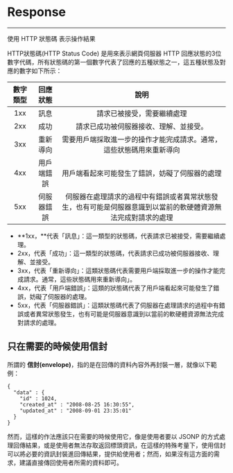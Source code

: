 # Response

---

使用 HTTP 狀態碼 表示操作結果

HTTP狀態碼\(HTTP Status Code\) 是用來表示網頁伺服器 HTTP 回應狀態的3位數字代碼，所有狀態碼的第一個數字代表了回應的五種狀態之一，這五種狀態及對應的數字如下所示：



| 數字類型 | 回應狀態 | 說明 |
| :---: | :---: | :---: |
| 1xx | 訊息 | 請求已被接受，需要繼續處理 |
| 2xx | 成功 | 請求已成功被伺服器接收、理解、並接受。 |
| 3xx | 重新導向 | 需要用戶端採取進一步的操作才能完成請求。通常，這些狀態碼用來重新導向 |
| 4xx | 用戶端錯誤 | 用戶端看起來可能發生了錯誤，妨礙了伺服器的處理 |
| 5xx | 伺服器錯誤 | 伺服器在處理請求的過程中有錯誤或者異常狀態發生，也有可能是伺服器意識到以當前的軟硬體資源無法完成對請求的處理 |



* **1xx，**代表「訊息」：這一類型的狀態碼，代表請求已被接受，需要繼續處理。
* 2xx，代表「成功」：這一類型的狀態碼，代表請求已成功被伺服器接收、理解、並接受。
* 3xx，代表「重新導向」：這類狀態碼代表需要用戶端採取進一步的操作才能完成請求。通常，這些狀態碼用來重新導向」。
* 4xx，代表「用戶端錯誤」：這類的狀態碼代表了用戶端看起來可能發生了錯誤，妨礙了伺服器的處理。
* 5xx，代表「伺服器錯誤」：這類狀態碼代表了伺服器在處理請求的過程中有錯誤或者異常狀態發生，也有可能是伺服器意識到以當前的軟硬體資源無法完成對請求的處理。

## 只在需要的時候使用信封

所謂的 **信封\(envelope\)**，指的是在回傳的資料內容外再封裝一層，就像以下範例：

```
{
  "data" : {
    "id" : 1024,
    "created_at" : "2008-08-25 16:30:55",
    "updated_at" : "2008-09-01 23:35:01"
  }
}
```

然而，這樣的作法應該只在需要的時候使用它，像是使用者要以 JSONP 的方式處理回傳結果，或是使用者無法存取返回標頭資訊，在這樣的特殊考量下，使用信封可以將必要的資訊封裝進回傳結果，提供給使用者；然而，如果沒有這方面的需求，建議直接傳回使用者所需的資料即可。

